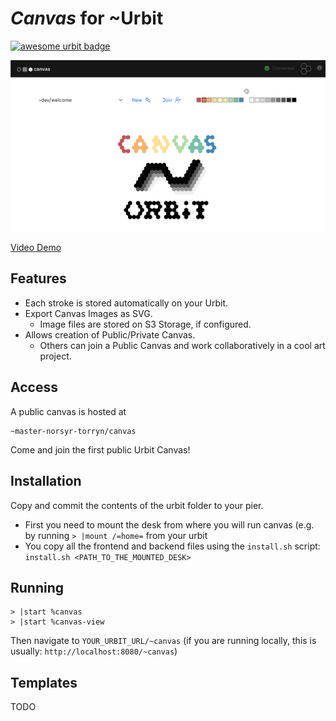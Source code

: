 # *Canvas* for \~Urbit

[![awesome urbit badge](https://img.shields.io/badge/~-awesome%20urbit-lightgrey)](https://github.com/urbit/awesome-urbit)

[![Header](/images/canvas.png)](https://www.youtube.com/watch?v=S6DySv730Hw)

[Video Demo](https://yosoyubik.fra1.digitaloceanspaces.com/norsyr-torryn/2021.7.06..15.37.33-Jul-06-2021%2017-36-28.mp4)

## Features

- Each stroke is stored automatically on your Urbit.
- Export Canvas Images as SVG.
  - Image files are stored on S3 Storage, if configured.
- Allows creation of Public/Private Canvas.
  - Others can join a Public Canvas and work collaboratively in a cool art project.

## Access

A public canvas is hosted at

```hoon
~master-norsyr-torryn/canvas
```

Come and join the first public Urbit Canvas!

## Installation

Copy and commit the contents of the urbit folder to your pier.

- First you need to mount the desk from where you will run canvas (e.g. by running `> |mount /=home=` from your urbit
- You copy all the frontend and backend files using the `install.sh` script: `install.sh <PATH_TO_THE_MOUNTED_DESK>`

## Running

```dojo
> |start %canvas
> |start %canvas-view
```

Then navigate to `YOUR_URBIT_URL/~canvas` (if you are running locally, this is usually: `http://localhost:8080/~canvas`)

## Templates

TODO

